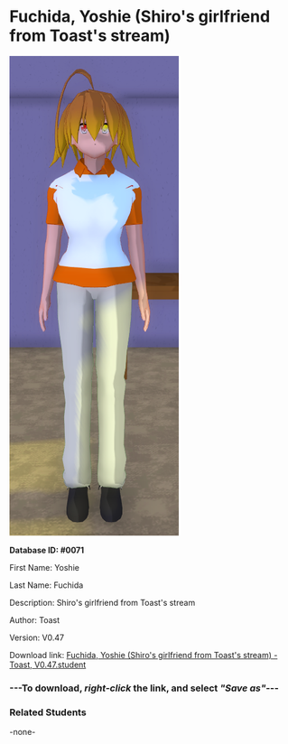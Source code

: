 # Fuchida, Yoshie (Shiro's girlfriend from Toast's stream)

<img src="Files/Fuchida, Yoshie (Shiro's girlfriend from Toast's stream).png" title="Fuchida, Yoshie (Shiro's girlfriend from Toast's stream) - Toast, V0.47">

**Database ID: #0071**

First Name: Yoshie

Last Name: Fuchida

Description: Shiro's girlfriend from Toast's stream

Author: Toast

Version: V0.47

Download link: <a href="https://raw.githubusercontent.com/Arbiter1223/Daigaku-Gurashi-Custom-Students/master/Students/Files/Fuchida%2C%20Yoshie%20(Shiro's%20girlfriend%20from%20Toast's%20stream)%20-%20Toast%2C%20V0.47.student">Fuchida, Yoshie (Shiro's girlfriend from Toast's stream) - Toast, V0.47.student</a>

### ---**To download, _right-click_ the link, and select _"Save as"_**---

### Related Students

-none-
